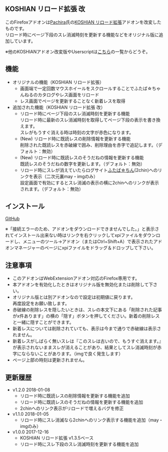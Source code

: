 ## KOSHIAN リロード拡張 改
このFirefoxアドオンは[Pachira](https://addons.mozilla.org/ja/firefox/user/anonymous-a0bba9187b568f98732d22d51c5955a6/)氏の[KOSHIAN リロード拡張](https://addons.mozilla.org/ja/firefox/addon/koshian-reload-futaba/)アドオンを改変したものです。  
リロード時にページ下段のスレ消滅時刻を更新する機能などをオリジナル版に追加しています。  

※他のKOSHIANアドオン改変版やUserscriptは[こちら](https://github.com/akoya-tomo/futaba_auto_reloader_K/wiki/)の一覧からどうぞ。  

## 機能
* オリジナルの機能（KOSHIAN リロード拡張）
  - 画面端で一定回数マウスホイールをスクロールすることでふたば☆ちゃんねるのカタログやレス画面をリロード
  - レス画面でページを更新することなく新着レスを取得
* 追加された機能（KOSHIAN リロード拡張 改）
  - リロード時にページ下段のスレ消滅時刻を更新する機能  
    リロード時に最新のスレ消滅時刻を取得してページ下段の表示を書き換えます。  
    スレがもうすぐ消える時は時刻の文字が赤色になります。  
  - \(New\) リロード時に既読レスの削除情報を更新する機能  
    削除された既読レスを赤破線で囲み、削除理由を赤字で追記します。（デフォルト：無効）  
  - \(New\) リロード時に既読レスのそうだねの情報を更新する機能  
    既読レスのそうだねの数字を更新します。（デフォルト：無効）  
  - リロード時にスレが消えていたらログサイト[ふたば☆ちん](http://www.2chin.net/)\(2chin\)へのリンクを表示（二次元裏may・imgのみ）  
    設定画面で有効にするとスレ消滅の表示の横に2chinへのリンクが表示されます。（デフォルト：無効）  

## インストール
[GitHub](https://github.com/akoya-tomo/koshian_reload_futaba_kai/releases/download/v1.2.0/koshian_reload_futaba_kai-1.2.0-an.fx.xpi)

※「接続エラーのため、アドオンをダウンロードできませんでした。」と表示されてインストール出来ない時はリンクを右クリックしてxpiファイルをダウンロードし、メニューのツール→アドオン（またはCtrl+Shift+A）で表示されたアドオンマネージャーのページにxpiファイルをドラッグ＆ドロップして下さい。  

## 注意事項
* このアドオンはWebExtensionアドオン対応のFirefox専用です。  
* 本アドオンを有効化したときはオリジナル版を無効化または削除して下さい。  
* オリジナル版とは別アドオンなので設定は初期値に戻ります。  
  再度設定をお願い致します。  
* 赤破線の削除レスを隠したいときは、スレの本文下にある「削除された記事がx件あります」の横の「隠す」ボタンを押してください。新着の削除レスと一緒に隠すことができます。  
* 新着レスについては削除されていても、表示は今まで通りで赤破線は表示されません。  
* 新着レスがしばらく無いスレは『このスレは古いので、もうすぐ消えます。』が表示されないままスレが消えることがあり、結果としてスレ消滅時刻が赤字にならないことがあります。（imgで良く発生します）  
* ページ上部の時刻は更新されません。  

## 更新履歴
* v1.2.0 2018-01-08
  - リロード時に既読レスの削除情報を更新する機能を追加
  - リロード時に既読レスのそうだねの情報を更新する機能を追加
  - 2chinへのリンク表示がリロードで増えるバグを修正
* v1.1.0 2018-01-05
  - リロード時にスレ消滅なら2chinへのリンク表示する機能を追加（may・imgのみ）
* v1.0.0 2017-12-16
  - KOSHIAN リロード拡張 v1.3.5ベース
  - リロード時にスレ下段のスレ消滅時刻を更新する機能を追加
